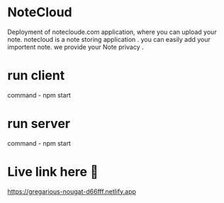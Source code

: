 # NoteCloud
Deployment of notecloude.com application, where you can upload your note. 
notecloud is a note storing application . you can easily add your importent note. we provide your Note privacy .
# run client
command - npm start
# run server
command - npm start 


# Live link here 🚀 
https://gregarious-nougat-d66fff.netlify.app 
